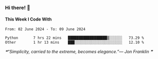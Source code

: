 ### Hi there! 👋

#### This Week I Code With
<!--START_SECTION:waka-->

```txt
From: 02 June 2024 - To: 09 June 2024

Python       7 hrs 22 mins   ██████████████████▒░░░░░░   73.29 %
Other        1 hr 13 mins    ███░░░░░░░░░░░░░░░░░░░░░░   12.10 %
```

<!--END_SECTION:waka-->

<!--STARTS_HERE_QUOTE_README-->
<i>❝“Simplicity, carried to the extreme, becomes elegance.”— Jon Franklin   ❞</i>
<!--ENDS_HERE_QUOTE_README-->
